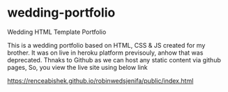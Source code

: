 # wedding-portfolio
Wedding HTML Template Portfolio

This is a wedding portfolio based on HTML, CSS & JS created for my brother. It was on live in heroku platform previsouly, anhow that was deprecated. Thnaks to Github as we can host any static content via github pages, So, you view the live site using below link

https://renceabishek.github.io/robinwedsjenifa/public/index.html
